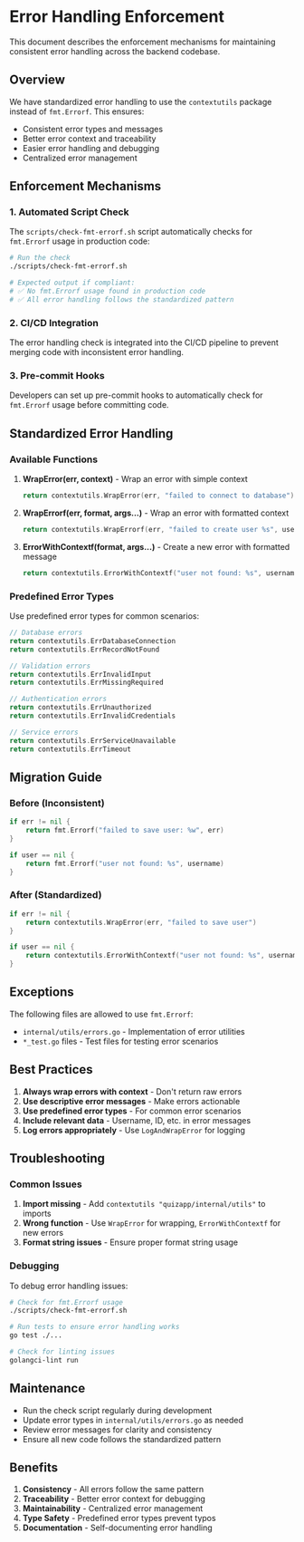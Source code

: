 # Error Handling Enforcement

This document describes the enforcement mechanisms for maintaining consistent error handling across the backend codebase.

## Overview

We have standardized error handling to use the `contextutils` package instead of `fmt.Errorf`. This ensures:
- Consistent error types and messages
- Better error context and traceability
- Easier error handling and debugging
- Centralized error management

## Enforcement Mechanisms

### 1. Automated Script Check

The `scripts/check-fmt-errorf.sh` script automatically checks for `fmt.Errorf` usage in production code:

```bash
# Run the check
./scripts/check-fmt-errorf.sh

# Expected output if compliant:
# ✅ No fmt.Errorf usage found in production code
# ✅ All error handling follows the standardized pattern
```

### 2. CI/CD Integration

The error handling check is integrated into the CI/CD pipeline to prevent merging code with inconsistent error handling.

### 3. Pre-commit Hooks

Developers can set up pre-commit hooks to automatically check for `fmt.Errorf` usage before committing code.

## Standardized Error Handling

### Available Functions

1. **WrapError(err, context)** - Wrap an error with simple context
   ```go
   return contextutils.WrapError(err, "failed to connect to database")
   ```

2. **WrapErrorf(err, format, args...)** - Wrap an error with formatted context
   ```go
   return contextutils.WrapErrorf(err, "failed to create user %s", username)
   ```

3. **ErrorWithContextf(format, args...)** - Create a new error with formatted message
   ```go
   return contextutils.ErrorWithContextf("user not found: %s", username)
   ```

### Predefined Error Types

Use predefined error types for common scenarios:

```go
// Database errors
return contextutils.ErrDatabaseConnection
return contextutils.ErrRecordNotFound

// Validation errors
return contextutils.ErrInvalidInput
return contextutils.ErrMissingRequired

// Authentication errors
return contextutils.ErrUnauthorized
return contextutils.ErrInvalidCredentials

// Service errors
return contextutils.ErrServiceUnavailable
return contextutils.ErrTimeout
```

## Migration Guide

### Before (Inconsistent)
```go
if err != nil {
    return fmt.Errorf("failed to save user: %w", err)
}

if user == nil {
    return fmt.Errorf("user not found: %s", username)
}
```

### After (Standardized)
```go
if err != nil {
    return contextutils.WrapError(err, "failed to save user")
}

if user == nil {
    return contextutils.ErrorWithContextf("user not found: %s", username)
}
```

## Exceptions

The following files are allowed to use `fmt.Errorf`:
- `internal/utils/errors.go` - Implementation of error utilities
- `*_test.go` files - Test files for testing error scenarios

## Best Practices

1. **Always wrap errors with context** - Don't return raw errors
2. **Use descriptive error messages** - Make errors actionable
3. **Use predefined error types** - For common error scenarios
4. **Include relevant data** - Username, ID, etc. in error messages
5. **Log errors appropriately** - Use `LogAndWrapError` for logging

## Troubleshooting

### Common Issues

1. **Import missing** - Add `contextutils "quizapp/internal/utils"` to imports
2. **Wrong function** - Use `WrapError` for wrapping, `ErrorWithContextf` for new errors
3. **Format string issues** - Ensure proper format string usage

### Debugging

To debug error handling issues:

```bash
# Check for fmt.Errorf usage
./scripts/check-fmt-errorf.sh

# Run tests to ensure error handling works
go test ./...

# Check for linting issues
golangci-lint run
```

## Maintenance

- Run the check script regularly during development
- Update error types in `internal/utils/errors.go` as needed
- Review error messages for clarity and consistency
- Ensure all new code follows the standardized pattern

## Benefits

1. **Consistency** - All errors follow the same pattern
2. **Traceability** - Better error context for debugging
3. **Maintainability** - Centralized error management
4. **Type Safety** - Predefined error types prevent typos
5. **Documentation** - Self-documenting error handling
